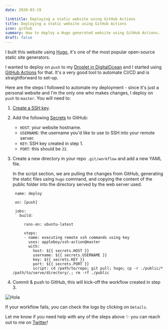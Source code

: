 ```yaml
---
date: 2020-03-19

linktitle: Deploying a static website using GitHub Actions
title: Deploying a static website using GitHub Actions
icon: github
summary: How to deploy a Hugo generated website using GitHub Actions.
draft: false
---
```


I built this website using [Hugo](https://gohugo.io/), it's one of the most popular open-source static site generators.

I wanted to deploy on `push`  to my [Droplet in DigitalOcean](https://www.digitalocean.com/products/droplets/) and I started using [GitHub Actions](https://github.com/features/actions) for that. It's a very good tool to automate CI/CD and is straightforward to set-up.

Here are the steps I followed to automate my deployment - since it's just a personal website and I'm the only one who makes changes, I deploy on `push` to `master`. You will need to:

1. [Create a SSH key](https://help.github.com/en/github/authenticating-to-github/generating-a-new-ssh-key-and-adding-it-to-the-ssh-agent).
2. Add the following [Secrets](https://help.github.com/en/actions/configuring-and-managing-workflows/creating-and-storing-encrypted-secrets) to GitHub:
    - `HOST`: your website hostname.
    - `USERNAME`: the username you'd like to use to SSH into your remote server.
    - `KEY`: SSH key created in step 1.
    - `PORT`: this should be `22`.
3. Create a new directory in your repo `.git/workflow` and add a new YAML file. 

    In the script section, we are pulling the changes from GitHub, generating the static files using `hugo` command, and copying the content of the public folder into the directory served by the web server used.

        name: deploy

        on: [push]

        jobs:
          build:

            runs-on: ubuntu-latest
        
            steps:
            - name: executing remote ssh commands using key
              uses: appleboy/ssh-action@master
              with:
                host: ${{ secrets.HOST }}
                username: ${{ secrets.USERNAME }}
                key: ${{ secrets.KEY }}
                port: ${{ secrets.PORT }}
                script: cd /path/to/repo; git pull; hugo; cp -r ./public/* /path/to/serve/directory/.; rm -rf ./public

4. Commit & push to GitHub, this will kick-off the workflow created in step 3.

![Hola](/workflow.png)

If your workflow fails, you can check the logs by clicking on `Details`.

Let me know if you need help with any of the steps above ✨ you can reach out to me on [Twitter](https://twitter.com/salwa_fathallah)!
